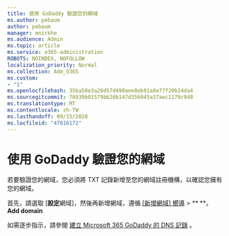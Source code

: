 ```yaml
---
title: 使用 GoDaddy 驗證您的網域
ms.author: pebaum
author: pebaum
manager: mnirkhe
ms.audience: Admin
ms.topic: article
ms.service: o365-administration
ROBOTS: NOINDEX, NOFOLLOW
localization_priority: Normal
ms.collection: Adm_O365
ms.custom:
- "1"
ms.openlocfilehash: 35ba58e3a28d57d490aee8eb91a8e77f20b14da4
ms.sourcegitcommit: 78939b01579b626b147d356045a37aec1170c948
ms.translationtype: MT
ms.contentlocale: zh-TW
ms.lasthandoff: 09/15/2020
ms.locfileid: "47816172"
---
```

# <a name="verify-your-domain-with-godaddy"></a>使用 GoDaddy 驗證您的網域

若要驗證您的網域，您必須將 TXT 記錄新增至您的網域註冊機構，以確認您擁有您的網域。 

首先，請選取 [**設定**網域]，然後再新增網域，遵循 [[新增網域] 嚮導](https://admin.microsoft.com/Adminportal#/Domains) \> ** **。 **Add domain**
  
如需逐步指示，請參閱 [建立 Microsoft 365 GoDaddy 的 DNS 記錄](https://docs.microsoft.com/microsoft-365/admin/dns/create-dns-records-at-godaddy) 。